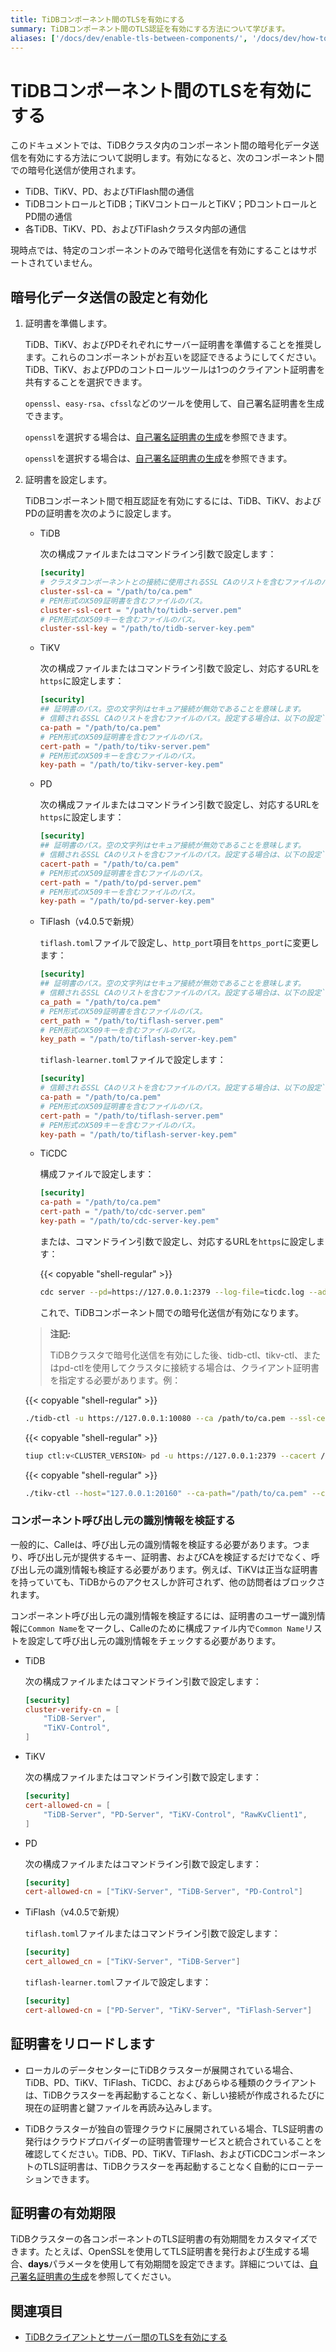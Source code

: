 ```yaml
---
title: TiDBコンポーネント間のTLSを有効にする
summary: TiDBコンポーネント間のTLS認証を有効にする方法について学びます。
aliases: ['/docs/dev/enable-tls-between-components/', '/docs/dev/how-to/secure/enable-tls-between-components/']
---
```


# TiDBコンポーネント間のTLSを有効にする

このドキュメントでは、TiDBクラスタ内のコンポーネント間の暗号化データ送信を有効にする方法について説明します。有効になると、次のコンポーネント間での暗号化送信が使用されます。

- TiDB、TiKV、PD、およびTiFlash間の通信
- TiDBコントロールとTiDB；TiKVコントロールとTiKV；PDコントロールとPD間の通信
- 各TiDB、TiKV、PD、およびTiFlashクラスタ内部の通信

現時点では、特定のコンポーネントのみで暗号化送信を有効にすることはサポートされていません。

## 暗号化データ送信の設定と有効化

1. 証明書を準備します。

    TiDB、TiKV、およびPDそれぞれにサーバー証明書を準備することを推奨します。これらのコンポーネントがお互いを認証できるようにしてください。TiDB、TiKV、およびPDのコントロールツールは1つのクライアント証明書を共有することを選択できます。

    `openssl`、`easy-rsa`、`cfssl`などのツールを使用して、自己署名証明書を生成できます。

    <CustomContent platform="tidb">

    `openssl`を選択する場合は、[自己署名証明書の生成](/generate-self-signed-certificates.md)を参照できます。

    </CustomContent>

    <CustomContent platform="tidb-cloud">

    `openssl`を選択する場合は、[自己署名証明書の生成](https://docs.pingcap.com/tidb/stable/generate-self-signed-certificates)を参照できます。

    </CustomContent>

2. 証明書を設定します。

    TiDBコンポーネント間で相互認証を有効にするには、TiDB、TiKV、およびPDの証明書を次のように設定します。

    - TiDB

        次の構成ファイルまたはコマンドライン引数で設定します：

        ```toml
        [security]
        # クラスタコンポーネントとの接続に使用されるSSL CAのリストを含むファイルのパス。
        cluster-ssl-ca = "/path/to/ca.pem"
        # PEM形式のX509証明書を含むファイルのパス。
        cluster-ssl-cert = "/path/to/tidb-server.pem"
        # PEM形式のX509キーを含むファイルのパス。
        cluster-ssl-key = "/path/to/tidb-server-key.pem"
        ```

    - TiKV

        次の構成ファイルまたはコマンドライン引数で設定し、対応するURLを`https`に設定します：

        ```toml
        [security]
        ## 証明書のパス。空の文字列はセキュア接続が無効であることを意味します。
        # 信頼されるSSL CAのリストを含むファイルのパス。設定する場合は、以下の設定`cert_path`および`key_path`も必要です。
        ca-path = "/path/to/ca.pem"
        # PEM形式のX509証明書を含むファイルのパス。
        cert-path = "/path/to/tikv-server.pem"
        # PEM形式のX509キーを含むファイルのパス。
        key-path = "/path/to/tikv-server-key.pem"
        ```

    - PD

        次の構成ファイルまたはコマンドライン引数で設定し、対応するURLを`https`に設定します：

        ```toml
        [security]
        ## 証明書のパス。空の文字列はセキュア接続が無効であることを意味します。
        # 信頼されるSSL CAのリストを含むファイルのパス。設定する場合は、以下の設定`cert_path`および`key_path`も必要です。
        cacert-path = "/path/to/ca.pem"
        # PEM形式のX509証明書を含むファイルのパス。
        cert-path = "/path/to/pd-server.pem"
        # PEM形式のX509キーを含むファイルのパス。
        key-path = "/path/to/pd-server-key.pem"
        ```

    - TiFlash（v4.0.5で新規）

        `tiflash.toml`ファイルで設定し、`http_port`項目を`https_port`に変更します：

        ```toml
        [security]
        ## 証明書のパス。空の文字列はセキュア接続が無効であることを意味します。
        # 信頼されるSSL CAのリストを含むファイルのパス。設定する場合は、以下の設定`cert_path`および`key_path`も必要です。
        ca_path = "/path/to/ca.pem"
        # PEM形式のX509証明書を含むファイルのパス。
        cert_path = "/path/to/tiflash-server.pem"
        # PEM形式のX509キーを含むファイルのパス。
        key_path = "/path/to/tiflash-server-key.pem"
        ```

        `tiflash-learner.toml`ファイルで設定します：

        ```toml
        [security]
        # 信頼されるSSL CAのリストを含むファイルのパス。設定する場合は、以下の設定`cert_path`および`key_path`も必要です。
        ca-path = "/path/to/ca.pem"
        # PEM形式のX509証明書を含むファイルのパス。
        cert-path = "/path/to/tiflash-server.pem"
        # PEM形式のX509キーを含むファイルのパス。
        key-path = "/path/to/tiflash-server-key.pem"
        ```

    - TiCDC

        構成ファイルで設定します：

        ```toml
        [security]
        ca-path = "/path/to/ca.pem"
        cert-path = "/path/to/cdc-server.pem"
        key-path = "/path/to/cdc-server-key.pem"
        ```

        または、コマンドライン引数で設定し、対応するURLを`https`に設定します：

        {{< copyable "shell-regular" >}}

        ```bash
        cdc server --pd=https://127.0.0.1:2379 --log-file=ticdc.log --addr=0.0.0.0:8301 --advertise-addr=127.0.0.1:8301 --ca=/path/to/ca.pem --cert=/path/to/ticdc-cert.pem --key=/path/to/ticdc-key.pem
        ```

        これで、TiDBコンポーネント間での暗号化送信が有効になります。

    > **注記:**
    >
    > TiDBクラスタで暗号化送信を有効にした後、tidb-ctl、tikv-ctl、またはpd-ctlを使用してクラスタに接続する場合は、クライアント証明書を指定する必要があります。例：

    {{< copyable "shell-regular" >}}

    ```bash
    ./tidb-ctl -u https://127.0.0.1:10080 --ca /path/to/ca.pem --ssl-cert /path/to/client.pem --ssl-key /path/to/client-key.pem
    ```

    {{< copyable "shell-regular" >}}

    ```bash
    tiup ctl:v<CLUSTER_VERSION> pd -u https://127.0.0.1:2379 --cacert /path/to/ca.pem --cert /path/to/client.pem --key /path/to/client-key.pem
    ```

    {{< copyable "shell-regular" >}}

    ```bash
    ./tikv-ctl --host="127.0.0.1:20160" --ca-path="/path/to/ca.pem" --cert-path="/path/to/client.pem" --key-path="/path/to/clinet-key.pem"
    ```

### コンポーネント呼び出し元の識別情報を検証する

一般的に、Calleは、呼び出し元の識別情報を検証する必要があります。つまり、呼び出し元が提供するキー、証明書、およびCAを検証するだけでなく、呼び出し元の識別情報も検証する必要があります。例えば、TiKVは正当な証明書を持っていても、TiDBからのアクセスしか許可されず、他の訪問者はブロックされます。

コンポーネント呼び出し元の識別情報を検証するには、証明書のユーザー識別情報に`Common Name`をマークし、Calleのために構成ファイル内で`Common Name`リストを設定して呼び出し元の識別情報をチェックする必要があります。

- TiDB

    次の構成ファイルまたはコマンドライン引数で設定します：

    ```toml
    [security]
    cluster-verify-cn = [
        "TiDB-Server",
        "TiKV-Control",
    ]
    ```

- TiKV

    次の構成ファイルまたはコマンドライン引数で設定します：

    ```toml
    [security]
    cert-allowed-cn = [
        "TiDB-Server", "PD-Server", "TiKV-Control", "RawKvClient1",
    ]
    ```

- PD

    次の構成ファイルまたはコマンドライン引数で設定します：

    ```toml
    [security]
    cert-allowed-cn = ["TiKV-Server", "TiDB-Server", "PD-Control"]
    ```

- TiFlash（v4.0.5で新規）

    `tiflash.toml`ファイルまたはコマンドライン引数で設定します：

    ```toml
    [security]
    cert_allowed_cn = ["TiKV-Server", "TiDB-Server"]
    ```

    `tiflash-learner.toml`ファイルで設定します：

    ```toml
    [security]
    cert-allowed-cn = ["PD-Server", "TiKV-Server", "TiFlash-Server"]
    ```

## 証明書をリロードします
- ローカルのデータセンターにTiDBクラスターが展開されている場合、TiDB、PD、TiKV、TiFlash、TiCDC、およびあらゆる種類のクライアントは、TiDBクラスターを再起動することなく、新しい接続が作成されるたびに現在の証明書と鍵ファイルを再読み込みします。

- TiDBクラスターが独自の管理クラウドに展開されている場合、TLS証明書の発行はクラウドプロバイダーの証明書管理サービスと統合されていることを確認してください。TiDB、PD、TiKV、TiFlash、およびTiCDCコンポーネントのTLS証明書は、TiDBクラスターを再起動することなく自動的にローテーションできます。

## 証明書の有効期限

TiDBクラスターの各コンポーネントのTLS証明書の有効期間をカスタマイズできます。たとえば、OpenSSLを使用してTLS証明書を発行および生成する場合、**days**パラメータを使用して有効期間を設定できます。詳細については、[自己署名証明書の生成](/generate-self-signed-certificates.md)を参照してください。

## 関連項目

- [TiDBクライアントとサーバー間のTLSを有効にする](/enable-tls-between-clients-and-servers.md)